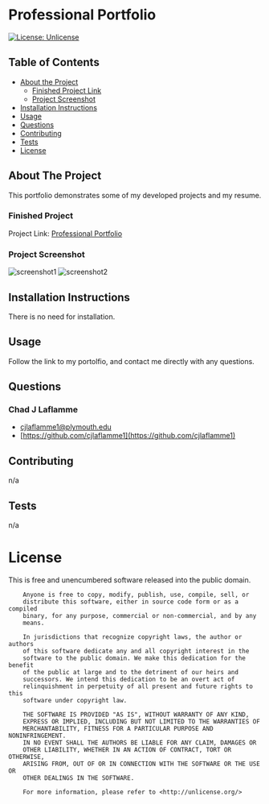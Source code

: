 # Professional Portfolio
[![License: Unlicense](https://img.shields.io/badge/license-Unlicense-blue.svg)](http://unlicense.org/)


## Table of Contents
* [About the Project](#about-the-project)
    * [Finished Project Link](#finished-project)
    * [Project Screenshot](#project-screenshot)
* [Installation Instructions](#installation-instructions)
* [Usage](#usage)
* [Questions](#questions)
* [Contributing](#contributing)
* [Tests](#tests)
* [License](#license)
    
## About The Project
    
This portfolio demonstrates some of my developed projects and my resume.
    
    
### Finished Project
Project Link: [Professional Portfolio](cjlaflamme1.github.io)
    
    
### Project Screenshot
![screenshot1](https://user-images.githubusercontent.com/64158642/98496772-625cc480-2210-11eb-9dfc-5f242e37914e.jpg)
![screenshot2](https://user-images.githubusercontent.com/64158642/98496775-64bf1e80-2210-11eb-854b-89914b86583a.jpg)
    
    
## Installation Instructions
    
There is no need for installation.
    
## Usage
    
Follow the link to my portolfio, and contact me directly with any questions.
    
## Questions
    
### Chad J Laflamme
* [cjlaflamme1@plymouth.edu](cjlaflamme1@plymouth.edu)
* [https://github.com/cjlaflamme1](https://github.com/cjlaflamme1)
    
## Contributing
    
n/a
    
## Tests
    
n/a
    
# License
    
This is free and unencumbered software released into the public domain.

        Anyone is free to copy, modify, publish, use, compile, sell, or
        distribute this software, either in source code form or as a compiled
        binary, for any purpose, commercial or non-commercial, and by any
        means.
        
        In jurisdictions that recognize copyright laws, the author or authors
        of this software dedicate any and all copyright interest in the
        software to the public domain. We make this dedication for the benefit
        of the public at large and to the detriment of our heirs and
        successors. We intend this dedication to be an overt act of
        relinquishment in perpetuity of all present and future rights to this
        software under copyright law.
        
        THE SOFTWARE IS PROVIDED "AS IS", WITHOUT WARRANTY OF ANY KIND,
        EXPRESS OR IMPLIED, INCLUDING BUT NOT LIMITED TO THE WARRANTIES OF
        MERCHANTABILITY, FITNESS FOR A PARTICULAR PURPOSE AND NONINFRINGEMENT.
        IN NO EVENT SHALL THE AUTHORS BE LIABLE FOR ANY CLAIM, DAMAGES OR
        OTHER LIABILITY, WHETHER IN AN ACTION OF CONTRACT, TORT OR OTHERWISE,
        ARISING FROM, OUT OF OR IN CONNECTION WITH THE SOFTWARE OR THE USE OR
        OTHER DEALINGS IN THE SOFTWARE.
        
        For more information, please refer to <http://unlicense.org/>